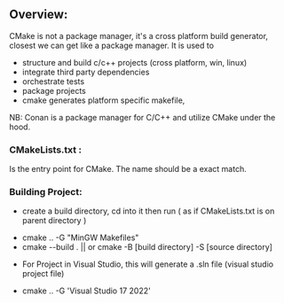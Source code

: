 ## Overview:
CMake is not a package manager, it's a cross platform build generator, closest we can get like a package manager. It is used to 
 - structure and build c/c++ projects (cross platform, win, linux)
 - integrate third party dependencies
 - orchestrate tests
 - package projects
 - cmake generates platform specific makefile, 


NB: Conan is a package manager for C/C++ and utilize CMake under the hood.

### CMakeLists.txt :
Is the entry point for CMake. The name should be a exact match.
### Building Project:
* create a build directory, cd into it then run ( as if CMakeLists.txt is on parent directory )
 - cmake .. -G "MinGW Makefiles"
 - cmake --build . || or cmake -B [build directory] -S [source directory]
* For Project in Visual Studio, this will generate a .sln file (visual studio project file)
 - cmake .. -G 'Visual Studio 17 2022'